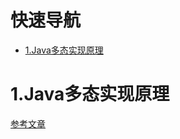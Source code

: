#  
# 快速导航
* [1.Java多态实现原理](#_1Java多态实现原理)

# 1.Java多态实现原理
  [参考文章](https://www.cnblogs.com/kaleidoscope/p/9790766.html)